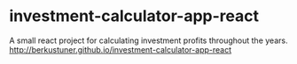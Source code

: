 # investment-calculator-app-react
A small react project for calculating investment profits throughout the years.
http://berkustuner.github.io/investment-calculator-app-react
